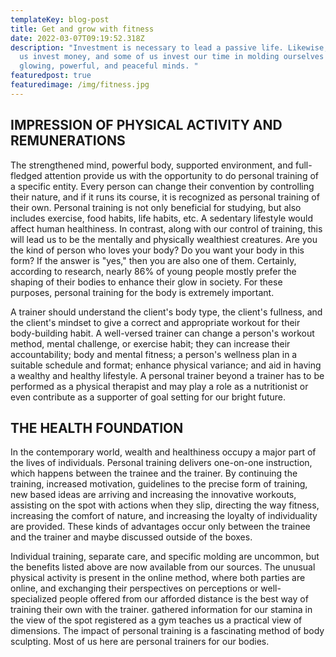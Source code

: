 ```yaml
---
templateKey: blog-post
title: Get and grow with fitness
date: 2022-03-07T09:19:52.318Z
description: "Investment is necessary to lead a passive life. Likewise, some of
  us invest money, and some of us invest our time in molding ourselves into
  glowing, powerful, and peaceful minds. "
featuredpost: true
featuredimage: /img/fitness.jpg
---
```

## IMPRESSION OF PHYSICAL ACTIVITY AND REMUNERATIONS

The strengthened mind, powerful body, supported environment, and full-fledged attention provide us with the opportunity to do personal training of a specific entity. Every person can change their convention by controlling their nature, and if it runs its course, it is recognized as personal training of their own. Personal training is not only beneficial for studying, but also includes exercise, food habits, life habits, etc. A sedentary lifestyle would affect human healthiness. In contrast, along with our control of training, this will lead us to be the mentally and physically wealthiest creatures. Are you the kind of person who loves your body? Do you want your body in this form? If the answer is "yes," then you are also one of them. Certainly, according to research, nearly 86% of young people mostly prefer the shaping of their bodies to enhance their glow in society. For these purposes, personal training for the body is extremely important. 

A trainer should understand the client's body type, the client's fullness, and the client's mindset to give a correct and appropriate workout for their body-building habit. A well-versed trainer can change a person's workout method, mental challenge, or exercise habit; they can increase their accountability; body and mental fitness; a person's wellness plan in a suitable schedule and format; enhance physical variance; and aid in having a wealthy and healthy lifestyle. A personal trainer beyond a trainer has to be performed as a physical therapist and may play a role as a nutritionist or even contribute as a supporter of goal setting for our bright future. 

## THE HEALTH FOUNDATION

In the contemporary world, wealth and healthiness occupy a major part of the lives of individuals. Personal training delivers one-on-one instruction, which happens between the trainee and the trainer. By continuing the training, increased motivation, guidelines to the precise form of training, new based ideas are arriving and increasing the innovative workouts, assisting on the spot with actions when they slip, directing the way fitness, increasing the comfort of nature, and increasing the loyalty of individuality are provided. These kinds of advantages occur only between the trainee and the trainer and maybe discussed outside of the boxes.

Individual training, separate care, and specific molding are uncommon, but the benefits listed above are now available from our sources. The unusual physical activity is present in the online method, where both parties are online, and exchanging their perspectives on perceptions or well-specialized people offered from our afforded distance is the best way of training their own with the trainer. gathered information for our stamina in the view of the spot registered as a gym teaches us a practical view of dimensions. The impact of personal training is a fascinating method of body sculpting. Most of us here are personal trainers for our bodies.